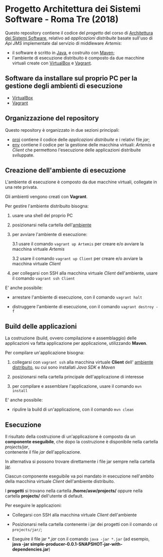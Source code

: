 # Progetto Architettura dei Sistemi Software - Roma Tre (2018)

Questo repository contiene il codice del *progetto* 
del corso di [Architettura dei Sistemi Software](http://cabibbo.dia.uniroma3.it/asw/), 
relativo ad *applicazioni distribuite* basate sull'uso di *Api JMS* 
implementate dal servizio di middleware *Artemis*: 
* il software è scritto in [Java](http://www.oracle.com/technetwork/java/index.html), 
  e costruito con [Maven](https://maven.apache.org/); 
* l'ambiente di esecuzione distribuito è composto 
  da due macchine virtuali create con 
  [VirtualBox](https://www.virtualbox.org/)
  e [Vagrant](https://www.vagrantup.com/).

## Software da installare sul proprio PC per la gestione degli ambienti di esecuzione  

* [VirtualBox](https://www.virtualbox.org/)
* [Vagrant](https://www.vagrantup.com/) 

## Organizzazione del repository 

Questo repository è organizzato in due sezioni principali: 
* [proj](proj/) contiene il codice delle *applicazioni distribuite*
	e i relativi file *jar*; 
* [env](env/) contiene il codice per la gestione delle macchina virtuali:
  *Artemis* e *Client* che permettono l'esecuzione delle applicazioni distribuite sviluppate. 
  

## Creazione dell'ambiente di esecuzione

L'ambiente di esecuzione è composto da due macchine virtuali, 
collegate in una rete privata. 

Gli ambienti vengono creati con **Vagrant**.

Per gestire l'ambiente distribuito bisogna:

1. usare una shell del proprio PC 

2. posizionarsi nella cartella dell'[ambiente](env/VMs/)

3. per avviare l'ambiente di esecuzione:

	3.1 usare il comando `vagrant up Artemis` per creare e/o avviare la macchina virtuale *Artemis*

	3.2 usare il comando `vagrant up Client` per creare e/o avviare la macchina virtuale *Client*

4. per collegarsi con SSH alla macchina virtuale *Client* dell'ambiente, usare il comando `vagrant ssh Client`
    
E' anche possibile: 

* arrestare l'ambiente di esecuzione, con il comando `vagrant halt`

* distruggere l'ambiente di esecuzione, con il comando `vagrant destroy -f` 

## Build delle applicazioni

La costruzione (build, ovvero compilazione e assemblaggio) delle applicazioni 
va fatta applicazione per applicazione, 
utilizzando **Maven**. 

Per compilare un'applicazione bisogna: 

1. collegarsi con `vagrant ssh` alla macchina virtuale **Client** 
   dell' [ambiente distribuito](env/VMs/), su cui sono installati *Java SDK* e *Maven* 

2. posizionarsi nella cartella principale dell'applicazione di interesse 

3. per compilare e assemblare l'applicazione, usare il comando `mvn install` 

E' anche possibile: 

* ripulire la build di un'applicazione, con il comando `mvn clean`


## Esecuzione 

Il risultato della costruzione di un'applicazione 
è composto da un **componente eseguibile**, 
che dopo la costruzione è disponibile nella cartella *projects/jar*,  
contenente il file *jar* dell'applicazione. 

In alternativa si possono trovare direttamente i file jar 
sempre nella cartella [jar](proj/jar/).

Ciascun componente eseguibile va poi mandato in esecuzione 
nell'ambito della macchina virtuale *Client* dell'ambiente distribuito. 

I **progetti** si trovano 
nella cartella **/home/asw/projects/** oppure nella cartella **projects/** dell'utente di default. 

Per eseguire le applicazioni:

* Collegarsi con SSH alla macchina virtuale *Client* dell'ambiente

* Posizionarsi nella cartella contenente i jar dei progetti con il comando `cd projects/jar/`;

* Eseguire il file jar **.jar* con il comando `java -jar *.jar` 
(ad esempio, **java -jar simple-producer-0.0.1-SNAPSHOT-jar-with-dependencies.jar**)

